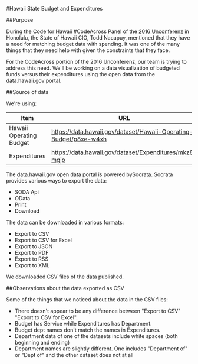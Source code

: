 #Hawaii State Budget and Expenditures

##Purpose

During the Code for Hawaii \#CodeAcross Panel of the [2016 Unconferenz](
http://unconferenz.com/2016-schedule/) in Honolulu, the State of Hawaii CIO,
Todd Nacapuy, mentioned that they have a need for matching budget data with
spending.  It was one of the many things that they need help with given the
constraints that they face.

For the CodeAcross portion of the 2016 Unconferenz, our team is trying to
address this need. We'll be working on a data visualization of budgeted funds
versus their expenditures using the open data from the data.hawaii.gov portal.

##Source of data

We're using:

Item | URL
-----|-----
Hawaii Operating Budget | https://data.hawaii.gov/dataset/Hawaii-Operating-Budget/p8xe-w4xh |
Expenditures | https://data.hawaii.gov/dataset/Expenditures/mkz8-mgjp |


The data.hawaii.gov open data portal is powered bySocrata. Socrata provides
various ways to export the data:

* SODA Api
* OData
* Print
* Download

The data can be downloaded in various formats:

* Export to CSV
* Export to CSV for Excel
* Export to JSON
* Export to PDF
* Export to RSS
* Export to XML

We downloaded CSV files of the data published.


##Observations about the data exported as CSV

Some of the things that we noticed about the data in the CSV files:

* There doesn't appear to be any difference between "Export to CSV" "Export to
  CSV for Excel".
* Budget has Service while Expenditures has Department.
* Budget dept names don't match the names in Expenditures.
* Department data of one of the datasets include white spaces (both beginning and ending)
* Department names are slightly different.  One includes "Department of" or "Dept of" and the other dataset does not at all




